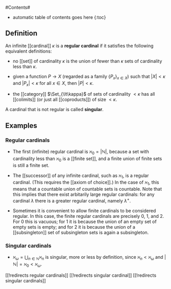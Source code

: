 #Contents#
* automatic table of contents goes here
{:toc}

## Definition

An infinite [[cardinal]] $\kappa$ is a **regular cardinal** if it satisfies the following equivalent definitions:

* no [[set]] of cardinality $\kappa$ is the union of fewer than $\kappa$ sets of cardinality less than $\kappa$.  

* given a function $P \to X$ (regarded as a family $\{P_x\}_{x\in X}$) such that ${|X|} \lt \kappa$ and ${|P_x|} \lt \kappa$ for all $x \in X$, then ${|P|} \lt \kappa$.  

* the [[category]] $\Set_{\lt\kappa}$ of sets of cardinality $\lt\kappa$ has all [[colimits]] (or just all [[coproducts]]) of size $\lt\kappa$.  

A cardinal that is not regular is called **singular**.

## Examples

### Regular cardinals


* The first (infinite) regular cardinal is $\aleph_0 = {|\mathbb{N}|}$, because a set with cardinality less than $\aleph_0$ is a [[finite set]], and a finite union of finite sets is still a finite set.

* The [[successor]] of any infinite cardinal, such as $\aleph_1$, is a regular cardinal.  (This requires the [[axiom of choice]].)  In the case of $\aleph_1$, this means that a countable union of countable sets is countable.  Note that this implies that there exist arbitarily large regular cardinals: for any cardinal $\lambda$ there is a greater regular cardinal, namely $\lambda^+$.

* Sometimes it is convenient to allow finite cardinals to be considered regular.  In this case, the finite regular cardinals are precisely $0$, $1$, and $2$.  For $0$ this is vacuous; for $1$ it is because the union of an empty set of empty sets is empty; and for $2$ it is because the union of a [[subsingleton]] set of subsingleton sets is again a subsingleton.


### Singular cardinals

* $\aleph_\omega = \bigcup_{n\in \mathbb{N}} \aleph_n$ is singular, more or less by definition, since $\aleph_n\lt\aleph_\omega$ and ${|\mathbb{N}|} = \aleph_0 \lt\aleph_\omega$.

[[!redirects regular cardinals]]
[[!redirects singular cardinal]]
[[!redirects singular cardinals]]
